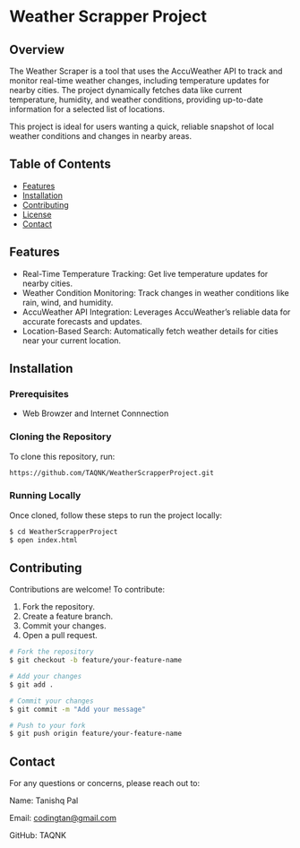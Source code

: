 # Weather Scrapper Project

## Overview

The Weather Scraper is a tool that uses the AccuWeather API to track and monitor real-time weather changes, including temperature updates for nearby cities. The project dynamically fetches data like current temperature, humidity, and weather conditions, providing up-to-date information for a selected list of locations.

This project is ideal for users wanting a quick, reliable snapshot of local weather conditions and changes in nearby areas.

## Table of Contents
- [Features](#features)
- [Installation](#installation)
- [Contributing](#contributing)
- [License](#license)
- [Contact](#contact)

## Features
- Real-Time Temperature Tracking: Get live temperature updates for nearby cities.
- Weather Condition Monitoring: Track changes in weather conditions like rain, wind, and humidity.
- AccuWeather API Integration: Leverages AccuWeather’s reliable data for accurate forecasts and updates.
- Location-Based Search: Automatically fetch weather details for cities near your current location.

## Installation

### Prerequisites
- Web Browzer and Internet Connnection 

### Cloning the Repository
To clone this repository, run:
```bash
https://github.com/TAQNK/WeatherScrapperProject.git
```

### Running Locally
Once cloned, follow these steps to run the project locally:
```bash
$ cd WeatherScrapperProject
$ open index.html
```

## Contributing
Contributions are welcome! To contribute:

1. Fork the repository. 
2. Create a feature branch. 
3. Commit your changes. 
4. Open a pull request.

```bash
# Fork the repository
$ git checkout -b feature/your-feature-name

# Add your changes
$ git add .

# Commit your changes
$ git commit -m "Add your message"

# Push to your fork
$ git push origin feature/your-feature-name
```

## Contact
For any questions or concerns, please reach out to:

Name: Tanishq Pal

Email: codingtan@gmail.com

GitHub: TAQNK
